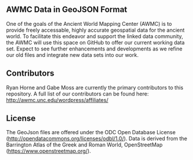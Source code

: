 ## AWMC Data in GeoJSON Format
 
One of the goals of the Ancient World Mapping Center (AWMC) is to provide freely accessable, highly accurate geospatial data for the ancient world. To facilitate this endeavor and support the linked data community, the AWMC will use this space on GitHub to offer our current working data set. Expect to see further enhancements and developments as we refine our old files and integrate new data sets into our work. 

## Contributors

Ryan Horne and Gabe Moss are currently the primary contributors to this repository. A full list of our contributors can be found here: http://awmc.unc.edu/wordpress/affiliates/

## License

The GeoJson files are offered under the ODC Open Database License (http://opendatacommons.org/licenses/odbl/1.0/). Data is derived from the Barrington Atlas of the Greek and Roman World, OpenStreetMap (https://www.openstreetmap.org/).